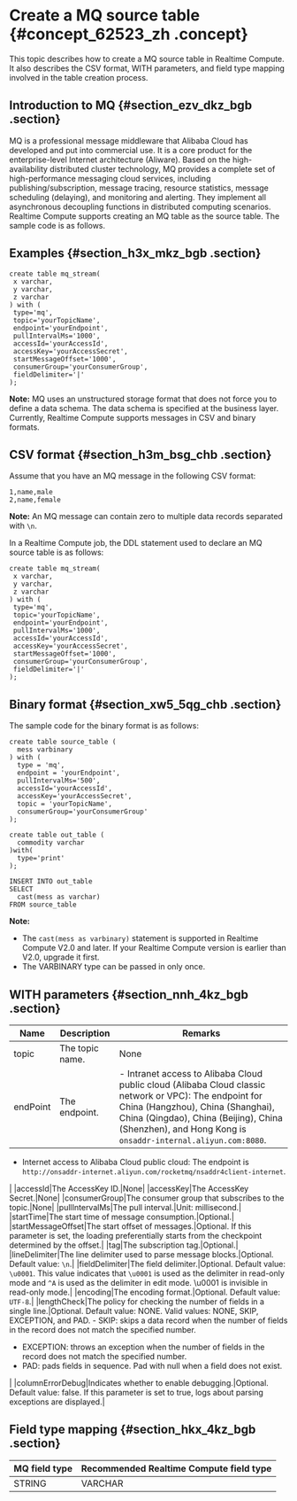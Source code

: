 # Create a MQ source table {#concept_62523_zh .concept}

This topic describes how to create a MQ source table in Realtime Compute. It also describes the CSV format, WITH parameters, and field type mapping involved in the table creation process.

## Introduction to MQ {#section_ezv_dkz_bgb .section}

MQ is a professional message middleware that Alibaba Cloud has developed and put into commercial use. It is a core product for the enterprise-level Internet architecture \(Aliware\). Based on the high-availability distributed cluster technology, MQ provides a complete set of high-performance messaging cloud services, including publishing/subscription, message tracing, resource statistics, message scheduling \(delaying\), and monitoring and alerting. They implement all asynchronous decoupling functions in distributed computing scenarios. Realtime Compute supports creating an MQ table as the source table. The sample code is as follows.

## Examples {#section_h3x_mkz_bgb .section}

```language-sql
create table mq_stream(
 x varchar,
 y varchar,
 z varchar
) with (
 type='mq',
 topic='yourTopicName',
 endpoint='yourEndpoint',
 pullIntervalMs='1000',
 accessId='yourAccessId',
 accessKey='yourAccessSecret',
 startMessageOffset='1000',
 consumerGroup='yourConsumerGroup',
 fieldDelimiter='|'
);
```

**Note:** MQ uses an unstructured storage format that does not force you to define a data schema. The data schema is specified at the business layer. Currently, Realtime Compute supports messages in CSV and binary formats.

## CSV format {#section_h3m_bsg_chb .section}

Assume that you have an MQ message in the following CSV format:

```
1,name,male 
2,name,female
```

**Note:** An MQ message can contain zero to multiple data records separated with `\n`.

In a Realtime Compute job, the DDL statement used to declare an MQ source table is as follows:

```language-sql
create table mq_stream(
 x varchar,
 y varchar,
 z varchar
) with (
 type='mq',
 topic='yourTopicName',
 endpoint='yourEndpoint',
 pullIntervalMs='1000',
 accessId='yourAccessId',
 accessKey='yourAccessSecret',
 startMessageOffset='1000',
 consumerGroup='yourConsumerGroup',
 fieldDelimiter='|'
);
```

## Binary format {#section_xw5_5qg_chb .section}

The sample code for the binary format is as follows:

```language-sql
create table source_table (
  mess varbinary
) with (
  type = 'mq',
  endpoint = 'yourEndpoint',
  pullIntervalMs='500',
  accessId='yourAccessId',
  accessKey='yourAccessSecret',
  topic = 'yourTopicName',
  consumerGroup='yourConsumerGroup'
);

create table out_table (
  commodity varchar
)with(
  type='print'
);

INSERT INTO out_table
SELECT
  cast(mess as varchar)
FROM source_table
```

**Note:** 

-   The `cast(mess as varbinary)` statement is supported in Realtime Compute V2.0 and later. If your Realtime Compute version is earlier than V2.0, upgrade it first.
-   The VARBINARY type can be passed in only once.

## WITH parameters {#section_nnh_4kz_bgb .section}

|Name|Description|Remarks|
|----|-----------|-------|
|topic|The topic name.|None|
|endPoint|The endpoint.| -   Intranet access to Alibaba Cloud public cloud \(Alibaba Cloud classic network or VPC\): The endpoint for China \(Hangzhou\), China \(Shanghai\), China \(Qingdao\), China \(Beijing\), China \(Shenzhen\), and Hong Kong is `onsaddr-internal.aliyun.com:8080`.
-   Internet access to Alibaba Cloud public cloud: The endpoint is `http://onsaddr-internet.aliyun.com/rocketmq/nsaddr4client-internet`.

 |
|accessId|The AccessKey ID.|None|
|accessKey|The AccessKey Secret.|None|
|consumerGroup|The consumer group that subscribes to the topic.|None|
|pullIntervalMs|The pull interval.|Unit: millisecond.|
|startTime|The start time of message consumption.|Optional.|
|startMessageOffset|The start offset of messages.|Optional. If this parameter is set, the loading preferentially starts from the checkpoint determined by the offset.|
|tag|The subscription tag.|Optional.|
|lineDelimiter|The line delimiter used to parse message blocks.|Optional. Default value: `\n`.|
|fieldDelimiter|The field delimiter.|Optional. Default value: `\u0001`. This value indicates that `\u0001` is used as the delimiter in read-only mode and `^A` is used as the delimiter in edit mode. \\u0001 is invisible in read-only mode.|
|encoding|The encoding format.|Optional. Default value: `UTF-8`.|
|lengthCheck|The policy for checking the number of fields in a single line.|Optional. Default value: NONE. Valid values: NONE, SKIP, EXCEPTION, and PAD. -   SKIP: skips a data record when the number of fields in the record does not match the specified number.
-   EXCEPTION: throws an exception when the number of fields in the record does not match the specified number.
-   PAD: pads fields in sequence. Pad with null when a field does not exist.

 |
|columnErrorDebug|Indicates whether to enable debugging.|Optional. Default value: false. If this parameter is set to true, logs about parsing exceptions are displayed.|

## Field type mapping {#section_hkx_4kz_bgb .section}

|MQ field type|Recommended Realtime Compute field type|
|-------------|---------------------------------------|
|STRING|VARCHAR|

